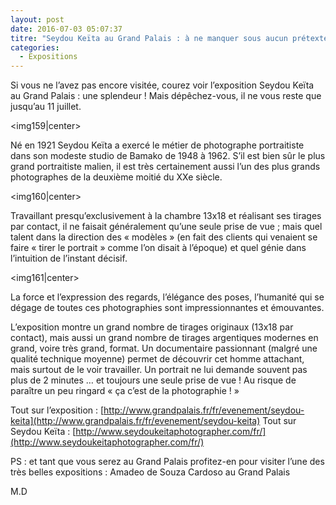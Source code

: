 ```yaml
---
layout: post
date: 2016-07-03 05:07:37
titre: "Seydou Keïta au Grand Palais : à ne manquer sous aucun prétexte !"
categories:
  - Expositions
---
```

Si vous ne l’avez pas encore visitée, courez voir l’exposition Seydou Keïta au Grand Palais : une splendeur ! Mais dépêchez-vous, il ne vous reste que jusqu’au 11 juillet.

<img159|center>

Né en 1921 Seydou Keïta a exercé le métier de photographe portraitiste dans son modeste studio de Bamako de 1948 à 1962. S’il est bien sûr le plus grand portraitiste malien, il est très certainement aussi l’un des plus grands photographes de la deuxième moitié du XXe siècle.

<img160|center>

Travaillant presqu’exclusivement à la chambre 13x18 et réalisant ses tirages par contact, il ne faisait généralement qu’une seule prise de vue ; mais quel talent dans la direction des « modèles » (en fait des clients qui venaient se faire « tirer le portrait » comme l’on disait à l’époque) et quel génie dans l’intuition de l’instant décisif.

<img161|center>

La force et l’expression des regards, l’élégance des poses, l’humanité qui se dégage de toutes ces photographies sont impressionnantes et émouvantes.

L’exposition montre un grand nombre de tirages originaux (13x18 par contact), mais aussi un grand nombre de tirages argentiques modernes en grand, voire très grand, format. Un documentaire passionnant (malgré une qualité technique moyenne) permet de découvrir cet homme attachant, mais surtout de le voir travailler. Un portrait ne lui demande souvent pas plus de 2 minutes … et toujours une seule prise de vue ! Au risque de paraître un peu ringard « ça c’est de la photographie ! »

Tout sur l’exposition : [http://www.grandpalais.fr/fr/evenement/seydou-keita](http://www.grandpalais.fr/fr/evenement/seydou-keita)
Tout sur Seydou Keïta : [http://www.seydoukeitaphotographer.com/fr/](http://www.seydoukeitaphotographer.com/fr/)

PS : et tant que vous serez au Grand Palais profitez-en pour visiter l’une des très belles expositions :
Amadeo de Souza Cardoso au Grand Palais

M.D
